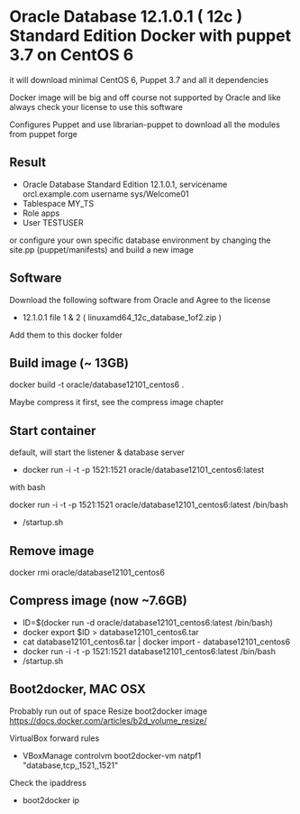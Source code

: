 # Oracle Database 12.1.0.1 ( 12c ) Standard Edition Docker with puppet 3.7 on CentOS 6

it will download minimal CentOS 6, Puppet 3.7 and all it dependencies

Docker image will be big and off course not supported by Oracle and like always check your license to use this software

Configures Puppet and use librarian-puppet to download all the modules from puppet forge

## Result
- Oracle Database Standard Edition 12.1.0.1, servicename orcl.example.com username sys/Welcome01
- Tablespace MY_TS
- Role apps
- User TESTUSER

or configure your own specific database environment by changing the site.pp (puppet/manifests) and build a new image

## Software
Download the following software from Oracle and Agree to the license
- 12.1.0.1 file 1 & 2 ( linuxamd64_12c_database_1of2.zip )

Add them to this docker folder

## Build image (~ 13GB)
docker build -t oracle/database12101_centos6 .

Maybe compress it first, see the compress image chapter

## Start container
default, will start the listener & database server
- docker run -i -t -p 1521:1521 oracle/database12101_centos6:latest

with bash

docker run -i -t -p 1521:1521 oracle/database12101_centos6:latest /bin/bash
- /startup.sh

## Remove image
docker rmi oracle/database12101_centos6

## Compress image (now ~7.6GB)
- ID=$(docker run -d oracle/database12101_centos6:latest /bin/bash)
- docker export $ID > database12101_centos6.tar
- cat database12101_centos6.tar | docker import - database12101_centos6
- docker run -i -t -p 1521:1521 database12101_centos6:latest /bin/bash
- /startup.sh

## Boot2docker, MAC OSX
Probably run out of space
Resize boot2docker image https://docs.docker.com/articles/b2d_volume_resize/

VirtualBox forward rules
- VBoxManage controlvm boot2docker-vm natpf1 "database,tcp,,1521,,1521"

Check the ipaddress
- boot2docker ip

